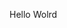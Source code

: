 Hello Wolrd














































































































































































































































































































































































































































































































































































































































































































































































































































































































































































































































































































































































































































































































































































































































































































































































































































































































































































































































































































































































































































































































































































































































































































































































































































































































































































































































































































































































































































































































































































































































































































































































































































































































































































































































































































































































































































































































































































































































































































































































































































































































































































































































































































































































































































































































































































































































































































































































































































































































































































































































































































































































































































































































































































































































































































































































